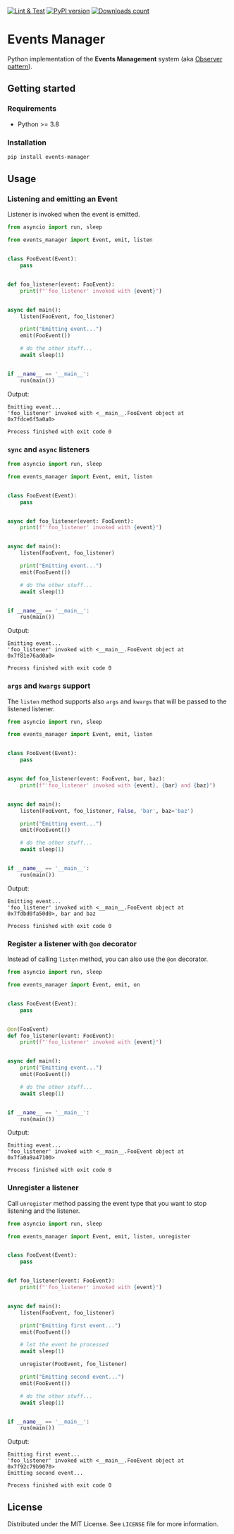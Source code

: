 [![Lint & Test](https://github.com/webfucktory/python-events-manager/actions/workflows/lint-test.yml/badge.svg)](https://github.com/webfucktory/python-events-manager/actions/workflows/lint-test.yml)
[![PyPI version](https://badge.fury.io/py/events-manager.svg)](https://pypi.org/project/events-manager)
[![Downloads count](https://img.shields.io/pypi/dm/events-manager)](https://pypistats.org/packages/events-manager)

# Events Manager

Python implementation of the **Events Management** system (aka [Observer pattern](https://en.wikipedia.org/wiki/Observer_pattern)).

## Getting started

### Requirements

- Python >= 3.8

### Installation

```bash
pip install events-manager
```

## Usage

### Listening and emitting an Event

Listener is invoked when the event is emitted.

```python
from asyncio import run, sleep

from events_manager import Event, emit, listen


class FooEvent(Event):
    pass


def foo_listener(event: FooEvent):
    print(f"'foo_listener' invoked with {event}")


async def main():
    listen(FooEvent, foo_listener)

    print("Emitting event...")
    emit(FooEvent())

    # do the other stuff...
    await sleep(1)


if __name__ == '__main__':
    run(main())
```

Output:

```
Emitting event...
'foo_listener' invoked with <__main__.FooEvent object at 0x7fdce6f5a0a0>

Process finished with exit code 0
```

### `sync` and `async` listeners

```python
from asyncio import run, sleep

from events_manager import Event, emit, listen


class FooEvent(Event):
    pass


async def foo_listener(event: FooEvent):
    print(f"'foo_listener' invoked with {event}")


async def main():
    listen(FooEvent, foo_listener)

    print("Emitting event...")
    emit(FooEvent())

    # do the other stuff...
    await sleep(1)


if __name__ == '__main__':
    run(main())
```

Output:

```
Emitting event...
'foo_listener' invoked with <__main__.FooEvent object at 0x7f81e76ad0a0>

Process finished with exit code 0
```

### `args` and `kwargs` support

The `listen` method supports also `args` and `kwargs` that will be passed to the listened listener.

```python
from asyncio import run, sleep

from events_manager import Event, emit, listen


class FooEvent(Event):
    pass


async def foo_listener(event: FooEvent, bar, baz):
    print(f"'foo_listener' invoked with {event}, {bar} and {baz}")


async def main():
    listen(FooEvent, foo_listener, False, 'bar', baz='baz')

    print("Emitting event...")
    emit(FooEvent())

    # do the other stuff...
    await sleep(1)


if __name__ == '__main__':
    run(main())

```

Output:

```
Emitting event...
'foo_listener' invoked with <__main__.FooEvent object at 0x7fdbd0fa50d0>, bar and baz

Process finished with exit code 0
```

### Register a listener with `@on` decorator

Instead of calling `listen` method, you can also use the `@on` decorator.

```python
from asyncio import run, sleep

from events_manager import Event, emit, on


class FooEvent(Event):
    pass


@on(FooEvent)
def foo_listener(event: FooEvent):
    print(f"'foo_listener' invoked with {event}")


async def main():
    print("Emitting event...")
    emit(FooEvent())

    # do the other stuff...
    await sleep(1)


if __name__ == '__main__':
    run(main())

```

Output:

```
Emitting event...
'foo_listener' invoked with <__main__.FooEvent object at 0x7fa0a9a47100>

Process finished with exit code 0
```

### Unregister a listener

Call `unregister` method passing the event type that you want to stop listening and the listener.

```python
from asyncio import run, sleep

from events_manager import Event, emit, listen, unregister


class FooEvent(Event):
    pass


def foo_listener(event: FooEvent):
    print(f"'foo_listener' invoked with {event}")


async def main():
    listen(FooEvent, foo_listener)

    print("Emitting first event...")
    emit(FooEvent())

    # let the event be processed
    await sleep(1)

    unregister(FooEvent, foo_listener)

    print("Emitting second event...")
    emit(FooEvent())

    # do the other stuff...
    await sleep(1)


if __name__ == '__main__':
    run(main())

```

Output:

```
Emitting first event...
'foo_listener' invoked with <__main__.FooEvent object at 0x7f92c79b9070>
Emitting second event...

Process finished with exit code 0
```

## License

Distributed under the MIT License. See `LICENSE` file for more information.
